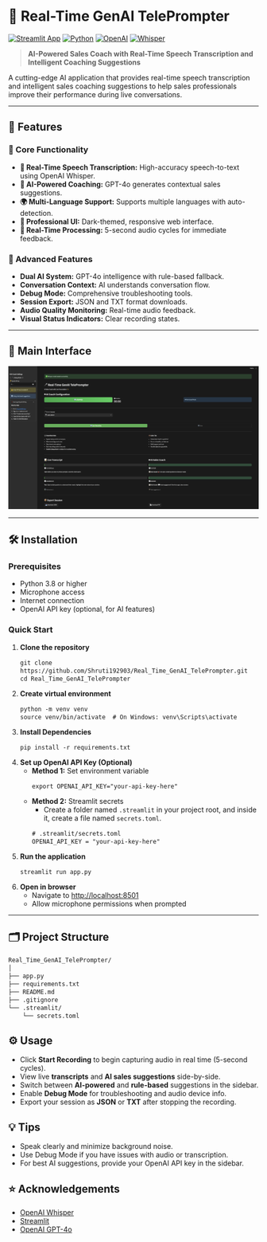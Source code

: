 # 🎤 Real-Time GenAI TelePrompter

[![Streamlit App](https://static.streamlit.io/badges/streamlit_badge_black_white.svg)](https://streamlit.io/)
[![Python](https://img.shields.io/badge/python-3.8+-blue.svg)](https://www.python.org/downloads/)
[![OpenAI](https://img.shields.io/badge/OpenAI-GPT--4o-green.svg)](https://openai.com/)
[![Whisper](https://img.shields.io/badge/OpenAI-Whisper-orange.svg)](https://github.com/openai/whisper)

> **AI-Powered Sales Coach with Real-Time Speech Transcription and Intelligent Coaching Suggestions**

A cutting-edge AI application that provides real-time speech transcription and intelligent sales coaching suggestions to help sales professionals improve their performance during live conversations.

---

## 🌟 Features

### 🎯 Core Functionality

- **🎤 Real-Time Speech Transcription:** High-accuracy speech-to-text using OpenAI Whisper.
- **🤖 AI-Powered Coaching:** GPT-4o generates contextual sales suggestions.
- **🌍 Multi-Language Support:** Supports multiple languages with auto-detection.
- **📱 Professional UI:** Dark-themed, responsive web interface.
- **🔄 Real-Time Processing:** 5-second audio cycles for immediate feedback.

### 🚀 Advanced Features

- **Dual AI System:** GPT-4o intelligence with rule-based fallback.
- **Conversation Context:** AI understands conversation flow.
- **Debug Mode:** Comprehensive troubleshooting tools.
- **Session Export:** JSON and TXT format downloads.
- **Audio Quality Monitoring:** Real-time audio feedback.
- **Visual Status Indicators:** Clear recording states.

---

## 📸 Main Interface

![Main Interface](Interface.png)

---

## 🛠️ Installation

### Prerequisites

- Python 3.8 or higher
- Microphone access
- Internet connection
- OpenAI API key (optional, for AI features)

### Quick Start

1. **Clone the repository**
    ```
    git clone https://github.com/Shruti192903/Real_Time_GenAI_TelePrompter.git
    cd Real_Time_GenAI_TelePrompter
    ```
2. **Create virtual environment**
    ```
    python -m venv venv
    source venv/bin/activate  # On Windows: venv\Scripts\activate
    ```
3. **Install Dependencies**
    ```
    pip install -r requirements.txt
    ```
4. **Set up OpenAI API Key (Optional)**
    - **Method 1:** Set environment variable
        ```
        export OPENAI_API_KEY="your-api-key-here"
        ```
    - **Method 2:** Streamlit secrets
        - Create a folder named `.streamlit` in your project root, and inside it, create a file named `secrets.toml`.
        ```
        # .streamlit/secrets.toml
        OPENAI_API_KEY = "your-api-key-here"
        ```
5. **Run the application**
    ```
    streamlit run app.py
    ```
6. **Open in browser**
    - Navigate to [http://localhost:8501](http://localhost:8501)
    - Allow microphone permissions when prompted

---

## 🗂️ Project Structure
``` 
Real_Time_GenAI_TelePrompter/
│
├── app.py
├── requirements.txt
├── README.md
├── .gitignore
└── .streamlit/
    └── secrets.toml
```

## ⚙️ Usage

-   Click **Start Recording** to begin capturing audio in real time (5-second cycles).
-   View live **transcripts** and **AI sales suggestions** side-by-side.
-   Switch between **AI-powered** and **rule-based** suggestions in the sidebar.
-   Enable **Debug Mode** for troubleshooting and audio device info.
-   Export your session as **JSON** or **TXT** after stopping the recording.

## 💡 Tips

-   Speak clearly and minimize background noise.
-   Use Debug Mode if you have issues with audio or transcription.
-   For best AI suggestions, provide your OpenAI API key in the sidebar.

  ## ⭐ Acknowledgements

-   [OpenAI Whisper](https://github.com/openai/whisper)
-   [Streamlit](https://streamlit.io/)
-   [OpenAI GPT-4o](https://openai.com/)
